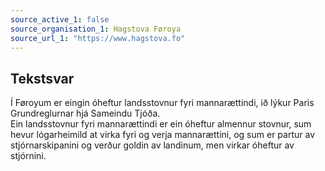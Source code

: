 ```yaml
---
source_active_1: false
source_organisation_1: Hagstova Føroya
source_url_1: "https://www.hagstova.fo"
---
```

## Tekstsvar  
Í Føroyum er eingin óheftur landsstovnur fyri mannarættindi, ið lýkur Paris Grundreglurnar hjá Sameindu Tjóða.  
Ein landsstovnur fyri mannarættindi er ein óheftur almennur stovnur, sum hevur lógarheimild at virka fyri og verja mannarættini, og sum er partur av stjórnarskipanini og verður goldin av landinum, men virkar óheftur av stjórnini.

